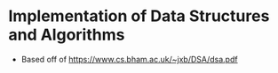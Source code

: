 # Implementation of Data Structures and Algorithms
* Based off of https://www.cs.bham.ac.uk/~jxb/DSA/dsa.pdf

